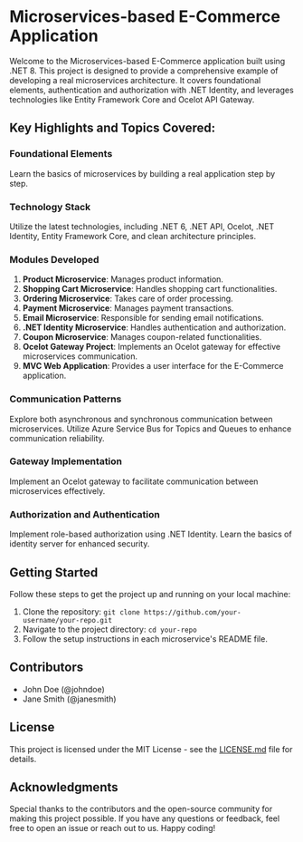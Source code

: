 # Microservices-based E-Commerce Application

Welcome to the Microservices-based E-Commerce application built using .NET 8. This project is designed to provide a comprehensive example of developing a real microservices architecture. It covers foundational elements, authentication and authorization with .NET Identity, and leverages technologies like Entity Framework Core and Ocelot API Gateway.

## Key Highlights and Topics Covered:

### Foundational Elements
Learn the basics of microservices by building a real application step by step.

### Technology Stack
Utilize the latest technologies, including .NET 6, .NET API, Ocelot, .NET Identity, Entity Framework Core, and clean architecture principles.

### Modules Developed
1. **Product Microservice**: Manages product information.
2. **Shopping Cart Microservice**: Handles shopping cart functionalities.
3. **Ordering Microservice**: Takes care of order processing.
4. **Payment Microservice**: Manages payment transactions.
5. **Email Microservice**: Responsible for sending email notifications.
6. **.NET Identity Microservice**: Handles authentication and authorization.
7. **Coupon Microservice**: Manages coupon-related functionalities.
8. **Ocelot Gateway Project**: Implements an Ocelot gateway for effective microservices communication.
9. **MVC Web Application**: Provides a user interface for the E-Commerce application.

### Communication Patterns
Explore both asynchronous and synchronous communication between microservices. Utilize Azure Service Bus for Topics and Queues to enhance communication reliability.

### Gateway Implementation
Implement an Ocelot gateway to facilitate communication between microservices effectively.

### Authorization and Authentication
Implement role-based authorization using .NET Identity. Learn the basics of identity server for enhanced security.

## Getting Started
Follow these steps to get the project up and running on your local machine:

1. Clone the repository: `git clone https://github.com/your-username/your-repo.git`
2. Navigate to the project directory: `cd your-repo`
3. Follow the setup instructions in each microservice's README file.

## Contributors
- John Doe (@johndoe)
- Jane Smith (@janesmith)

## License
This project is licensed under the MIT License - see the [LICENSE.md](LICENSE.md) file for details.

## Acknowledgments
Special thanks to the contributors and the open-source community for making this project possible. If you have any questions or feedback, feel free to open an issue or reach out to us. Happy coding!
